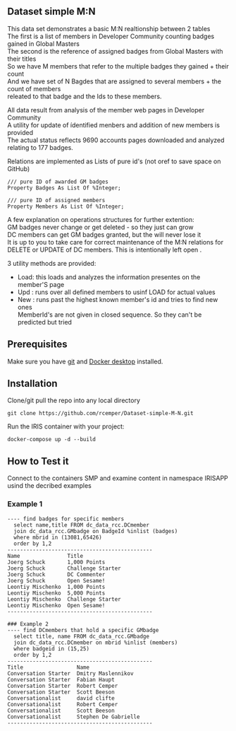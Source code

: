 ## Dataset simple M:N
This data set demonstrates a basic M:N realtionship between 2 tables    
The first is a list of members in Developer Community counting badges gained in Global Masters   
The second is the reference of assigned badges from Global Masters with their titles   
So we have M members that refer to the multiple badges they gained + their count    
And we have set of N Bagdes that are assigned to several members + the count of members   
releated to that badge and the Ids to these members.   

All data result from analysis of the member web pages in Developer Community   
A utility for update of ídentified menbers and addition of new members is provided   
The actual status reflects 9690 accounts pages downloaded and analyzed relating to 177 badges.   

Relations are implemented as Lists of pure id's (not oref to save space on GitHub)   
````
/// pure ID of awarded GM badges
Property Badges As List Of %Integer;

/// pure ID of assigned members
Property Members As List Of %Integer;
````

A few explanation on operations structures for further extention:   
GM badges never change or get deleted - so they just can grow   
DC members can get GM badges granted, but the will never lose it  
It is up to you to take care for correct maintenance of the M:N relations for   
DELETE or UPDATE of DC members. This is intentionally left open . 

3 utility methods are provided:   
- Load: this loads and analyzes the information presentes on the member'S page     
- Upd : runs over all defined members to usinf LOAD for actual values    
- New : runs past the highest known member's id and tries to find new ones  
MemberId's are not given in closed sequence. So they can't be predicted but tried


## Prerequisites
Make sure you have [git](https://git-scm.com/book/en/v2/Getting-Started-Installing-Git) and [Docker desktop](https://www.docker.com/products/docker-desktop) installed.

## Installation 
Clone/git pull the repo into any local directory
```
git clone https://github.com/rcemper/Dataset-simple-M-N.git
```
Run the IRIS container with your project: 
```
docker-compose up -d --build
```
## How to Test it

Connect to the containers SMP and examine content in namespace IRISAPP
usind the decribed examples

### Example 1 
````
---- find badges for specific members
  select name,title FROM dc_data_rcc.DCmember
  join dc_data_rcc.GMbadge on BadgeId %inlist (badges)
  where mbrid in (13081,65426) 
  order by 1,2
----------------------------------------------
Name               Title
Joerg Schuck       1,000 Points
Joerg Schuck       Challenge Starter
Joerg Schuck       DC Commenter
Joerg Schuck       Open Sesame!
Leontiy Mischenko  1,000 Points
Leontiy Mischenko  5,000 Points
Leontiy Mischenko  Challenge Starter
Leontiy Mischenko  Open Sesame!
----------------------------------------------

### Example 2
---- find DCmembers that hold a specific GMbadge
  select title, name FROM dc_data_rcc.GMbadge
  join dc_data_rcc.DCmember on mbrid %inlist (members)
  where badgeid in (15,25)
  order by 1,2
----------------------------------------------
Title                 Name
Conversation Starter  Dmitry Maslennikov
Conversation Starter  Fabian Haupt
Conversation Starter  Robert Cemper
Conversation Starter  Scott Beeson
Conversationalist     david clifte
Conversationalist     Robert Cemper
Conversationalist     Scott Beeson
Conversationalist     Stephen De Gabrielle
----------------------------------------------
````
